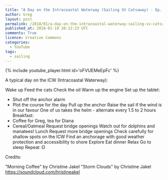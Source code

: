 ```yaml
---
title: "A Day on the Intracoastal Waterway (Sailing SV Catsaway) - Ep. 20"
author: Greg
layout: post
permalink: /2018/01/a-day-on-the-intracoastal-waterway-sailing-sv-catsaway-ep-20
published_at: 2018-01-19 20:12:23 UTC
comments: True
licence: Creative Commons
categories:
  - YouTube
tags:
  - sailing
---
```


{% include youtube_player.html id='oFVUEMeEpFc' %}




A typical day on the ICW (Intracoastal Waterway):

Wake up
Feed the cats
Check the oil
Warm up the engine
Set up the tablet:
 * Shut off the anchor alarm
 * Plot the course for the day
Pull up the anchor
Raise the sail if the wind is in our favour
One of us takes the helm - alternate every 1.5 to 2 hours
Breakfast:
 * Coffee for Greg, tea for Diana
 * Cereal/Oatmeal
Request bridge openings 
Watch out for dolphins and manatees!
Lunch
Request more bridge openings
Check carefully for shallow spots on the ICW
Find an anchorage with good weather protection and accessibility to shore
Explore
Eat dinner
Relax
Go to sleep
Repeat :D

Credits:

"Morning Coffee" by Christine Jakel
"Storm Clouds" by Christine Jakel
https://soundcloud.com/hristineakel

